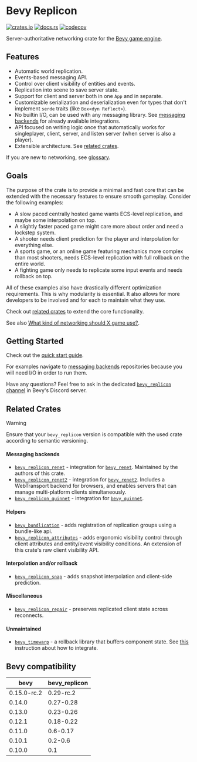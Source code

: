 # Bevy Replicon

[![crates.io](https://img.shields.io/crates/v/bevy_replicon)](https://crates.io/crates/bevy_replicon)
[![docs.rs](https://docs.rs/bevy_replicon/badge.svg)](https://docs.rs/bevy_replicon)
[![codecov](https://codecov.io/gh/projectharmonia/bevy_replicon/graph/badge.svg?token=N1G28NQB1L)](https://codecov.io/gh/projectharmonia/bevy_replicon)

Server-authoritative networking crate for the [Bevy game engine](https://bevyengine.org).

## Features

- Automatic world replication.
- Events-based messaging API.
- Control over client visibility of entities and events.
- Replication into scene to save server state.
- Support for client and server both in one `App` and in separate.
- Customizable serialization and deserialization even for types that don't implement `serde` traits (like `Box<dyn Reflect>`).
- No builtin I/O, can be used with any messaging library. See [messaging backends](#messaging-backends) for already available integrations.
- API focused on writing logic once that automatically works for singleplayer, client, server, and listen server (when server is also a player).
- Extensible architecture. See [related crates](#related-crates).

If you are new to networking, see [glossary](https://gist.github.com/maniwani/f92cc5d827b00163f5846ea7dcb90d44).

## Goals

The purpose of the crate is to provide a minimal and fast core that can be extended with the necessary features to ensure smooth gameplay. Consider the following examples:

- A slow paced centrally hosted game wants ECS-level replication, and maybe some interpolation on top.
- A slightly faster paced game might care more about order and need a lockstep system.
- A shooter needs client prediction for the player and interpolation for everything else.
- A sports game, or an online game featuring mechanics more complex than most shooters, needs ECS-level replication with full rollback on the entire world.
- A fighting game only needs to replicate some input events and needs rollback on top.

All of these examples also have drastically different optimization requirements. This is why modularity is essential. It also allows for more developers to be involved and for each to maintain what they use.

Check out [related crates](#related-crates) to extend the core functionality.

See also [What kind of networking should X game use?](https://github.com/bevyengine/bevy/discussions/8675).

## Getting Started

Check out the [quick start guide](https://docs.rs/bevy_replicon).

For examples navigate to [messaging backends](#messaging-backends) repositories because you will need I/O in order to run them.

Have any questions? Feel free to ask in the dedicated [`bevy_replicon` channel](https://discord.com/channels/691052431525675048/1090432346907492443) in Bevy's Discord server.

## Related Crates

> [!WARNING]
> Ensure that your `bevy_replicon` version is compatible with the used crate according to semantic versioning.

#### Messaging backends

- [`bevy_replicon_renet`](https://github.com/projectharmonia/bevy_replicon_renet) - integration for [`bevy_renet`](https://github.com/lucaspoffo/renet/tree/master/bevy_renet). Maintained by the authors of this crate.
- [`bevy_replicon_renet2`](https://github.com/UkoeHB/renet2/tree/main/bevy_replicon_renet2) - integration for [`bevy_renet2`](https://github.com/UkoeHB/renet2/tree/main/bevy_renet2). Includes a WebTransport backend for browsers, and enables servers that can manage multi-platform clients simultaneously.
- [`bevy_replicon_quinnet`](https://github.com/Henauxg/bevy_quinnet/tree/main/bevy_replicon_quinnet) - integration for [`bevy_quinnet`](https://github.com/Henauxg/bevy_quinnet).

#### Helpers

- [`bevy_bundlication`](https://github.com/NiseVoid/bevy_bundlication) - adds registration of replication groups using a bundle-like api.
- [`bevy_replicon_attributes`](https://github.com/UkoeHB/bevy_replicon_attributes) - adds ergonomic visibility control through client attributes and entity/event visibility conditions. An extension of this crate's raw client visibility API.

#### Interpolation and/or rollback

- [`bevy_replicon_snap`](https://github.com/Bendzae/bevy_replicon_snap) - adds snapshot interpolation and client-side prediction.

#### Miscellaneous

- [`bevy_replicon_repair`](https://github.com/UkoeHB/bevy_replicon_repair) - preserves replicated client state across reconnects.

#### Unmaintained

- [`bevy_timewarp`](https://github.com/RJ/bevy_timewarp) - a rollback library that buffers component state. See [this](https://github.com/RJ/bevy_timewarp/blob/main/REPLICON_INTEGRATION.md) instruction about how to integrate.

## Bevy compatibility

| bevy        | bevy_replicon |
| ----------- | ------------- |
| 0.15.0-rc.2 | 0.29-rc.2     |
| 0.14.0      | 0.27-0.28     |
| 0.13.0      | 0.23-0.26     |
| 0.12.1      | 0.18-0.22     |
| 0.11.0      | 0.6-0.17      |
| 0.10.1      | 0.2-0.6       |
| 0.10.0      | 0.1           |
